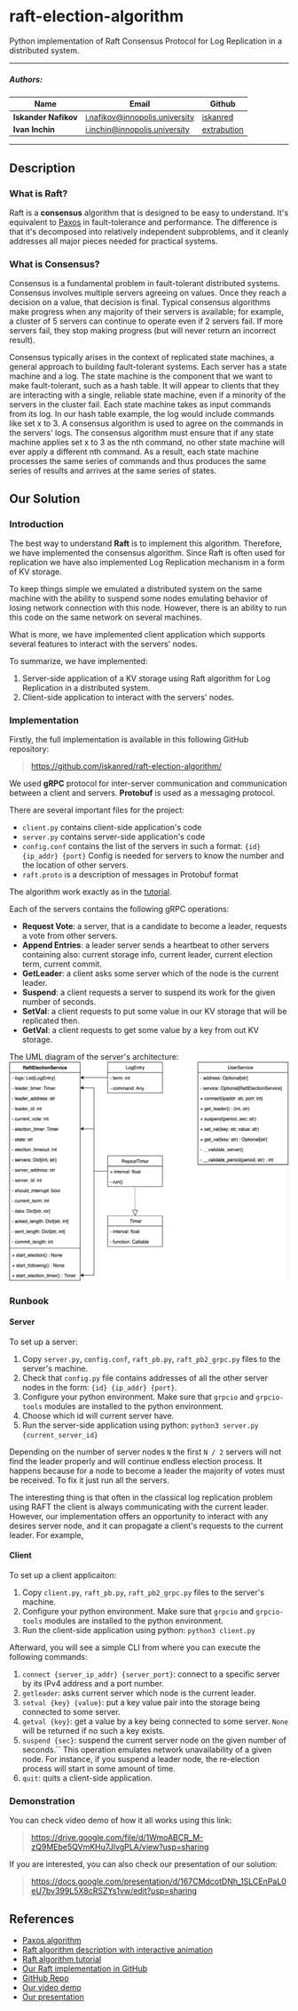# raft-election-algorithm

Python implementation of Raft Consensus Protocol for Log Replication in a distributed system.

---

##### Authors:

| Name                  | Email                                                                      | Github                                        |
|-----------------------|----------------------------------------------------------------------------|-----------------------------------------------|
| **Iskander Nafikov**  | [i.nafikov@innopolis.university](mailto:i.nafikov@innopolis.university)    | [iskanred](https://github.com/iskanred)       |
| **Ivan Inchin**       | [i.inchin@innopolis.university](mailto:i.inchin@innopolis.university)      | [extrabution](https://github.com/Extrabution) |                                                        |

---

## Description
### What is Raft?
Raft is a **consensus** algorithm that is designed to be easy to understand.
It's equivalent to [Paxos](https://en.wikipedia.org/wiki/Paxos_(computer_science)) in fault-tolerance and performance.
The difference is that it's decomposed into relatively independent subproblems,
and it cleanly addresses all major pieces needed for practical systems.

### What is Consensus?
Consensus is a fundamental problem in fault-tolerant distributed systems.
Consensus involves multiple servers agreeing on values.
Once they reach a decision on a value, that decision is final.
Typical consensus algorithms make progress when any majority of their servers is available; for example,
a cluster of 5 servers can continue to operate even if 2 servers fail.
If more servers fail, they stop making progress (but will never return an incorrect result).

Consensus typically arises in the context of replicated state machines, a general approach to building fault-tolerant systems.
Each server has a state machine and a log.
The state machine is the component that we want to make fault-tolerant, such as a hash table.
It will appear to clients that they are interacting with a single, reliable state machine, even if a minority of the servers in the cluster fail.
Each state machine takes as input commands from its log.
In our hash table example, the log would include commands like set x to 3.
A consensus algorithm is used to agree on the commands in the servers' logs.
The consensus algorithm must ensure that if any state machine applies set x to 3 as the nth command,
no other state machine will ever apply a different nth command.
As a result, each state machine processes the same series of commands and thus produces the same series of results and arrives at the same series of states.

## Our Solution
### Introduction
The best way to understand **Raft** is to implement this algorithm. Therefore, we have implemented the consensus algorithm.
Since Raft is often used for replication we have also implemented Log Replication mechanism in a form of KV storage.

To keep things simple we emulated a distributed system on the same machine with the ability to suspend some nodes emulating behavior of losing
network connection with this node. However, there is an ability to run this code on the same network on several machines.

What is more, we have implemented client application which supports several features to interact with the servers' nodes.

To summarize, we have implemented:
1. Server-side application of a KV storage using Raft algorithm for Log Replication in a distributed system.
2. Client-side application to interact with the servers' nodes.

### Implementation
Firstly, the full implementation is available in this following GitHub repository:
> https://github.com/iskanred/raft-election-algorithm/

We used **gRPC** protocol for inter-server communication and communication between a client and servers.
**Protobuf** is used as a messaging protocol.

There are several important files for the project:
* `client.py` contains client-side application's code
* `server.py` contains server-side application's code
* `config.conf` contains the list of the servers in such a format: `{id} {ip_addr} {port}`
Config is needed for servers to know the number and the location of other servers.
* `raft.proto` is a description of messages in Protobuf format

The algorithm work exactly as in the [tutorial](https://thesecretlivesofdata.com/).

Each of the servers contains the following gRPC operations:
* **Request Vote**: a server, that is a candidate to become a leader, requests a vote from other servers.
* **Append Entries**: a leader server sends a heartbeat to other servers containing also:
current storage info, current leader, current election term, current commit.
* **GetLeader**: a client asks some server which of the node is the current leader.
* **Suspend**: a client requests a server to suspend its work for the given number of seconds.
* **SetVal**: a client requests to put some value in our KV storage that will be replicated then.
* **GetVal**: a client requests to get some value by a key from out KV storage.

The UML diagram of the server's architecture:
![UML.png](UML.png)

### Runbook
#### Server
To set up a server:
1. Copy `server.py`, `config.conf`, `raft_pb.py`, `raft_pb2_grpc.py` files to the server's machine.
2. Check that `config.py` file contains addresses of all the other server nodes in the form: `{id} {ip_addr} {port}`.
3. Configure your python environment. Make sure that `grpcio` and `grpcio-tools` modules are installed to the python environment.
4. Choose which id will current server have.
5. Run the server-side application using python: `python3 server.py {current_server_id}`

Depending on the number of server nodes `N` the first `N / 2` servers will not find the leader properly and will continue endless election process.
It happens because for a node to become a leader the majority of votes must be received.
To fix it just run all the servers.

The interesting thing is that often in the classical log replication problem using RAFT
the client is always communicating with the current leader. However, our implementation offers an
opportunity to interact with any desires server node, and it can propagate a client's requests to the current leader.
For example, 

#### Client
To set up a client applicaiton:
1. Copy `client.py`, `raft_pb.py`, `raft_pb2_grpc.py` files to the server's machine.
2. Configure your python environment. Make sure that `grpcio` and `grpcio-tools` modules are installed to the python environment.
3. Run the client-side application using python: `python3 client.py`

Afterward, you will see a simple CLI from where you can execute the following commands:
1. `connect {server_ip_addr} {server_port}`: connect to a specific server by its IPv4 address and a port number.
2. `getleader`: asks current server which node is the current leader.
3. `setval {key} {value}`: put a key value pair into the storage being connected to some server.
4. `getval {key}`: get a value by a key being connected to some server. `None` will be returned if no such a key exists.
5. `suspend {sec}`: suspend the current server node on the given number of seconds.`` 
This operation emulates network unavailability of a given node.
For instance, if you suspend a leader node, the re-election process will start in some amount of time.
6. `quit`: quits a client-side application.

### Demonstration
You can check video demo of how it all works using this link:
> https://drive.google.com/file/d/1WmoABCR_M-zQ9MEbe5QVmKHu7JlvgPLA/view?usp=sharing

If you are interested, you can also check our presentation of our solution:
> https://docs.google.com/presentation/d/167CMdcotDNh_1SLCEnPaL0eU7bv399L5X8cRSZYs1vw/edit?usp=sharing

## References
* [Paxos algorithm](https://en.wikipedia.org/wiki/Paxos_(computer_science))
* [Raft algorithm description with interactive animation](https://raft.github.io/)
* [Raft algorithm tutorial](https://thesecretlivesofdata.com/raft/) 
* [Our Raft implementation in GitHub](https://github.com/iskanred/raft-election-algorithm)
* [GitHub Repo](https://github.com/iskanred/raft-election-algorithm/)
* [Our video demo](https://drive.google.com/file/d/1WmoABCR_M-zQ9MEbe5QVmKHu7JlvgPLA/view?usp=sharing)
* [Our presentation](https://docs.google.com/presentation/d/167CMdcotDNh_1SLCEnPaL0eU7bv399L5X8cRSZYs1vw/edit?usp=sharing)
